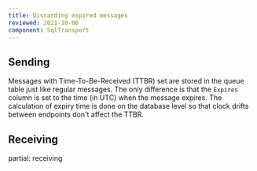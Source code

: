 ```yaml
---
title: Discarding expired messages
reviewed: 2021-10-06
component: SqlTransport
---
```


## Sending

Messages with Time-To-Be-Received (TTBR) set are stored in the queue table just like regular messages. The only difference is that the `Expires` column is set to the time (in UTC) when the message expires. The calculation of expiry time is done on the database level so that clock drifts between endpoints don't affect the TTBR.

## Receiving

partial: receiving
